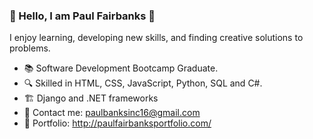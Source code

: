 ### 👋  Hello, I am Paul Fairbanks 👋

I enjoy learning, developing new skills, and finding creative solutions to problems.

 - 📚   Software Development Bootcamp Graduate.
 - 🔍   Skilled in HTML, CSS, JavaScript, Python, SQL and C#.
 - 🏗   Django and .NET frameworks
 - 📧   Contact me: paulbanksinc16@gmail.com
 - 📍   Portfolio: http://paulfairbanksportfolio.com/

